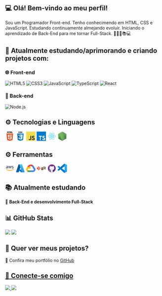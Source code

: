 ## 💻 Olá! Bem-vindo ao meu perfil!

Sou um Programador Front-end. Tenho conhecimendo em HTML, CSS e JavaScript. Estudando continuamente almejando evoluir. Iniciando o aprendizado de Back-End para me tornar Full-Stack. 👨‍💻🚀📚💻

## 🚀 Atualmente estudando/aprimorando e criando projetos com:

### 🌐 Front-end  
<p>
<img src="https://img.shields.io/badge/HTML5-E34F26?style=for-the-badge&logo=html5&logoColor=white" height="22" alt="HTML5"/>  
<img src="https://img.shields.io/badge/CSS3-1572B6?style=for-the-badge&logo=css3&logoColor=white" height="22" alt="CSS3"/>  
<img src="https://img.shields.io/badge/JavaScript-F7DF1E?style=for-the-badge&logo=javascript&logoColor=black" height="22" alt="JavaScript"/>  
<img src="https://img.shields.io/badge/TypeScript-007ACC?style=for-the-badge&logo=typescript&logoColor=white" height="22" alt="TypeScript"/>  
<img src="https://img.shields.io/badge/React-20232A?style=for-the-badge&logo=react&logoColor=61DAFB" height="22" alt="React"/>  
</p>

### 🎥 Back-end  
<p>
<img src="https://img.shields.io/badge/Node.js-43853D?style=for-the-badge&logo=node.js&logoColor=white" height="22" alt="Node.js"/>  
</p>

## ⚙️ Tecnologias e Linguagens 
<p>
  <code><img height="30" src="https://github.com/github/explore/blob/main/topics/html/html.png"></code>
  <code><img height="30" src="https://github.com/github/explore/blob/main/topics/css/css.png"></code>
  <code><img height="30" src="https://raw.githubusercontent.com/github/explore/80688e429a7d4ef2fca1e82350fe8e3517d3494d/topics/javascript/javascript.png"></code>
  <code><img height="30" src="https://raw.githubusercontent.com/github/explore/80688e429a7d4ef2fca1e82350fe8e3517d3494d/topics/typescript/typescript.png"></code>
  <code><img height="30" src="https://raw.githubusercontent.com/github/explore/80688e429a7d4ef2fca1e82350fe8e3517d3494d/topics/react/react.png"></code>
  <code><img height="30" src="https://raw.githubusercontent.com/github/explore/80688e429a7d4ef2fca1e82350fe8e3517d3494d/topics/nodejs/nodejs.png"></code>
</p>

## ⚙️ Ferramentas  
<p>
  <code><img height="30" src="https://raw.githubusercontent.com/github/explore/80688e429a7d4ef2fca1e82350fe8e3517d3494d/topics/aws/aws.png"></code>
  <code><img height="30" src="https://raw.githubusercontent.com/github/explore/80688e429a7d4ef2fca1e82350fe8e3517d3494d/topics/azure/azure.png"></code>
  <code><img height="30" src="https://github.com/github/explore/blob/main/topics/google-cloud/google-cloud.png"></code>
  <code><img height="30" src="https://github.com/github/explore/blob/main/topics/git/git.png"></code>
  <code><img height="30" src="https://github.com/github/explore/blob/main/topics/github-desktop/github-desktop.png"></code>
  <code><img height="30" src="https://github.com/github/explore/blob/main/topics/visual-studio-code/visual-studio-code.png"></code>
</p>

## 📚 Atualmente estudando  
<p>
🔄 <strong>Back-End e desenvolvimento Full-Stack</strong>  
</p>

## 📊 GitHub Stats  
<p>
  <img height="160em" src="https://github-readme-stats.vercel.app/api?username=Vitormzs&show_icons=true&theme=dracula"/>  
  <img height="160em" src="https://github-readme-stats.vercel.app/api/top-langs/?username=Vitormzs&layout=compact&theme=dracula"/>  
</p>

## 🚀 Quer ver meus projetos?  
<p>
📌 Confira meu portfólio no <a href="https://github.com/Vitormzs">GitHub
</p>

## 🔗 Conecte-se comigo  
<p>
<a href="https://linkedin.com/in/vitormzs">
  <img src="https://img.shields.io/badge/LinkedIn-blue?style=for-the-badge&logo=linkedin"/>  
</a>  
<a href="https://instagram.com/vitumzs">
  <img src="https://img.shields.io/badge/Instagram-%23E4405F.svg?style=for-the-badge&logo=Instagram&logoColor=white"/>  
</a>  
</p>





















<!--## Hi there 👋

Sou um Programador Front-end. Tenho conhecimendo em HTML, CSS e JavaScript. Estudando continuamente alem dessas linguagens almejando evoluir. 👨‍💻🚀
Atualmente estudando inicialemnte Node.js para depois ir para o React e aprimirar meus conhecimentos, iniciando o aprendizado de Back-End para me tornar Full-Stack. 📚💻

<p>
 📍 Estudando e criando projetos com:
  <p>
   🌐 Desenvolvimento Front-end
   <img src="https://img.shields.io/badge/HTML5-E34F26?style=for-the-badge&logo=html5&logoColor=white" width="72" height="22" alt="html-logo"/> ✅
   <img src="https://img.shields.io/badge/CSS3-1572B6?style=for-the-badge&logo=css3&logoColor=white" width="72" height="22" alt="css-logo"/> ✅
   <img src="https://img.shields.io/badge/JavaScript-F7DF1E?style=for-the-badge&logo=javascript&logoColor=black" width="98" height="22" alt="js-logo"/> ✅
   <img src="https://img.shields.io/badge/TypeScript-007ACC?style=for-the-badge&logo=typescript&logoColor=white" width="98" height="22" alt="ts-logo"/> 🔄️
   <img src="https://img.shields.io/badge/React-20232A?style=for-the-badge&logo=react&logoColor=61DAFB" width="72" height="22" alt="react-logo"/> 🔄️
  </p>
  <p>
   🖥️ Desenvolvimento Back-end
   <img src="https://img.shields.io/badge/Node.js-43853D?style=for-the-badge&logo=node.js&logoColor=white" width="72" height="22" alt="nodejs-logo"/> 🔄️
  </p>
</p>


<p>
⚡ Tecnologias
<code><img height="30" src="https://github.com/github/explore/blob/main/topics/html/html.png"></code>
<code><img height="30" src="https://github.com/github/explore/blob/main/topics/css/css.png"></code>
<code><img height="30" src="https://raw.githubusercontent.com/github/explore/80688e429a7d4ef2fca1e82350fe8e3517d3494d/topics/javascript/javascript.png"></code>
<code><img height="30" src="https://raw.githubusercontent.com/github/explore/80688e429a7d4ef2fca1e82350fe8e3517d3494d/topics/typescript/typescript.png"></code>
<code><img height="30" src="https://raw.githubusercontent.com/github/explore/80688e429a7d4ef2fca1e82350fe8e3517d3494d/topics/react/react.png"></code>
<code><img height="30" src="https://raw.githubusercontent.com/github/explore/80688e429a7d4ef2fca1e82350fe8e3517d3494d/topics/nodejs/nodejs.png"></code>
</p>


<p>
⚙️ Ferramentas
<code><img height="30" src="https://raw.githubusercontent.com/github/explore/80688e429a7d4ef2fca1e82350fe8e3517d3494d/topics/aws/aws.png"></code>
<code><img height="30" src="https://raw.githubusercontent.com/github/explore/80688e429a7d4ef2fca1e82350fe8e3517d3494d/topics/azure/azure.png"></code>
<code><img height="30" src="https://github.com/github/explore/blob/main/topics/google-cloud/google-cloud.png"></code>
<code><img height="30" src="https://github.com/github/explore/blob/main/topics/git/git.png"></code>
<code><img height="30" src="https://github.com/github/explore/blob/main/topics/github-desktop/github-desktop.png"></code>
<code><img height="30" src="https://github.com/github/explore/blob/main/topics/visual-studio-code/visual-studio-code.png"></code>
</p>


<p>
📚 Em desenvolvimento
Estudando Back-End para -> Full-Stack 🔄️
</p>
-->

<!--<p>
📍 Estudando e criando projetos com:
</p>

- <img src ="https://img.shields.io/badge/HTML5-E34F26?style=for-the-badge&logo=html5&logoColor=white" width="72" height="22" alt="html-logo"/> ✅
- <img src ="https://img.shields.io/badge/CSS3-1572B6?style=for-the-badge&logo=css3&logoColor=white" width="72" height="22" alt="css-logo"/> ✅
- <img src ="https://img.shields.io/badge/JavaScript-F7DF1E?style=for-the-badge&logo=javascript&logoColor=black" width="98" height="22" alt="js-logo"/> ✅
- <img src ="https://img.shields.io/badge/TypeScript-007ACC?style=for-the-badge&logo=typescript&logoColor=white" width="98" height="22" alt="ts-logo"/> 🔄️
- <img src ="https://img.shields.io/badge/Node.js-43853D?style=for-the-badge&logo=node.js&logoColor=white" width="72" height="22" alt="nodejs-logo"/> 🔄️
- <img src ="https://img.shields.io/badge/React-20232A?style=for-the-badge&logo=react&logoColor=61DAFB" width="72" height="22" alt="react-logo"/> 🔄️

<p align="left">
 <br/>
 🆚 Languages:
 </p>
<code><img height="30" src="https://github.com/github/explore/blob/main/topics/html/html.png"></code>
<code><img height="30" src="https://github.com/github/explore/blob/main/topics/css/css.png"></code>
<br/>

<p align="left">
 <br/>
 🆚 Languages:
 </p>
<code><img height="30" src="https://raw.githubusercontent.com/github/explore/80688e429a7d4ef2fca1e82350fe8e3517d3494d/topics/javascript/javascript.png"></code>
<code><img height="30" src="https://raw.githubusercontent.com/github/explore/80688e429a7d4ef2fca1e82350fe8e3517d3494d/topics/typescript/typescript.png"></code>
<code><img height="30" src="https://raw.githubusercontent.com/github/explore/80688e429a7d4ef2fca1e82350fe8e3517d3494d/topics/nodejs/nodejs.png"></code>
<code><img height="30" src="https://raw.githubusercontent.com/github/explore/80688e429a7d4ef2fca1e82350fe8e3517d3494d/topics/react/react.png"></code>
<br/>

<p align="left">
 <br/>
 ⚙️ Tools:
 </p>
<code><img height="30" src="https://raw.githubusercontent.com/github/explore/80688e429a7d4ef2fca1e82350fe8e3517d3494d/topics/aws/aws.png"></code> 
<code><img height="30" src="https://raw.githubusercontent.com/github/explore/80688e429a7d4ef2fca1e82350fe8e3517d3494d/topics/azure/azure.png"></code> 
<code><img height="30" src="https://github.com/github/explore/blob/main/topics/google-cloud/google-cloud.png"></code>
<code><img height="30" src="https://github.com/github/explore/blob/main/topics/git/git.png"></code>
<code><img height="30" src="https://github.com/github/explore/blob/main/topics/github-desktop/github-desktop.png"></code>
<code><img height="30" src="https://github.com/github/explore/blob/main/topics/visual-studio-code/visual-studio-code.png"></code>
<br/>

<p>
  <h2>Em desenvolvimento(estudando)📚<h3/>
  <h4>Back-End/Full-Stack 🔄️<h4/>
</p>-->

<!--

<p align="left">
 <br/>
 📍 Languages and Tools:
 </p>
<br/>

<code><img height="30" src="https://github.com/github/explore/blob/main/topics/html/html.png"></code>
<code><img height="30" src="https://github.com/github/explore/blob/main/topics/css/css.png"></code>
<code><img height="30" src="https://raw.githubusercontent.com/github/explore/80688e429a7d4ef2fca1e82350fe8e3517d3494d/topics/javascript/javascript.png"></code>
<code><img height="30" src="https://raw.githubusercontent.com/github/explore/80688e429a7d4ef2fca1e82350fe8e3517d3494d/topics/typescript/typescript.png"></code>
<code><img height="30" src="https://raw.githubusercontent.com/github/explore/80688e429a7d4ef2fca1e82350fe8e3517d3494d/topics/nodejs/nodejs.png"></code>
<code><img height="30" src="https://raw.githubusercontent.com/github/explore/80688e429a7d4ef2fca1e82350fe8e3517d3494d/topics/react/react.png"></code>
<code><img height="30" src="https://raw.githubusercontent.com/github/explore/80688e429a7d4ef2fca1e82350fe8e3517d3494d/topics/aws/aws.png"></code> 
<code><img height="30" src="https://raw.githubusercontent.com/github/explore/80688e429a7d4ef2fca1e82350fe8e3517d3494d/topics/azure/azure.png"></code> 
<code><img height="30" src="https://github.com/github/explore/blob/main/topics/google-cloud/google-cloud.png"></code>
<code><img height="30" src="https://github.com/github/explore/blob/main/topics/git/git.png"></code>
<code><img height="30" src="https://github.com/github/explore/blob/main/topics/github-desktop/github-desktop.png"></code>

<br/>

<p align="left">
 <br/>
📍 Conhecimento de ferramentas em:
<br/>
</p>
<p>
<img src ="https://img.shields.io/badge/Amazon_AWS-232F3E?style=for-the-badge&logo=amazon-aws&logoColor=white" alt="aws-logo" width="100" height="24"/> <img src ="https://img.shields.io/badge/Google_Cloud-4285F4?style=for-the-badge&logo=google-cloud&logoColor=white" alt="googlecloud-logo" width="98" height="22"/> <img src ="https://img.shields.io/badge/Microsoft_Azure-0089D6?style=for-the-badge&logo=microsoft-azure&logoColor=white" alt="azure-logo" width="98" height="22"/>
</p>

**Vitormzs/Vitormzs** is a ✨ _special_ ✨ repository because its `README.md` (this file) appears on your GitHub profile.

Here are some ideas to get you started:

- 🔭 I’m currently working on ...
- 🌱 I’m currently learning ...
- 👯 I’m looking to collaborate on ...
- 🤔 I’m looking for help with ...
- 💬 Ask me about ...
- 📫 How to reach me: ...
- 😄 Pronouns: ...
- ⚡ Fun fact: ...
-->
